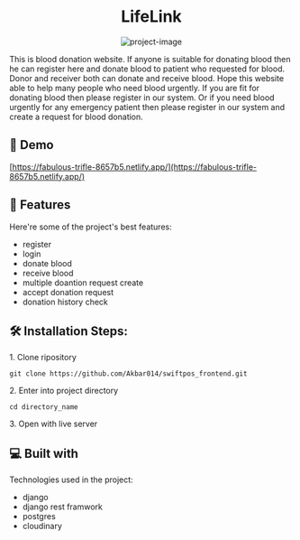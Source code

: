 <h1 align="center" id="title">LifeLink</h1>

<p align="center"><img src="" alt="project-image"></p>

<p id="description">This is blood donation website. If anyone is suitable for donating blood then he can register here and donate blood to patient who requested for blood. Donor and receiver both can donate and receive blood. Hope this website able to help many people who need blood urgently. If you are fit for donating blood then please register in our system. Or if you need blood urgently for any emergency patient then please register in our system and create a request for blood donation.</p>

<h2>🚀 Demo</h2>

[https://fabulous-trifle-8657b5.netlify.app/](https://fabulous-trifle-8657b5.netlify.app/)

  
  
<h2>🧐 Features</h2>

Here're some of the project's best features:

*   register
*   login
*   donate blood
*   receive blood
*   multiple doantion request create
*   accept donation request
*   donation history check

<h2>🛠️ Installation Steps:</h2>

<p>1. Clone ripository</p>

```
git clone https://github.com/Akbar014/swiftpos_frontend.git
```

<p>2. Enter into project directory</p>

```
cd directory_name
```

<p>3. Open with live server</p>

  
<h2>💻 Built with</h2>

Technologies used in the project:

*   django
*   django rest framwork
*   postgres
*   cloudinary


